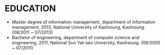 # EDUCATION

* Master degree of information management, department of information management, 2013, National University of Kaohsiung, Kaohsiung. (08/2011 ~ 07/2013)
* Bachelor of engineering, department of computer science and engineering, 2011, National Sun Yat-sen University, Kaohsiung. (08/2005 ~ 07/2011) 

